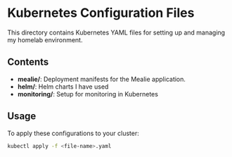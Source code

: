 # Kubernetes Configuration Files

This directory contains Kubernetes YAML files for setting up and managing my homelab environment.

## Contents

- **mealie/**: Deployment manifests for the Mealie application.
- **helm/**: Helm charts I have used
- **monitoring/**: Setup for monitoring in Kubernetes

## Usage

To apply these configurations to your cluster:
```bash
kubectl apply -f <file-name>.yaml

